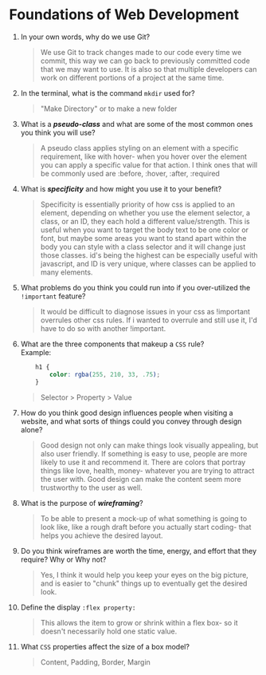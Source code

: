 # Foundations of Web Development
01. In your own words, why do we use Git?
    > We use Git to track changes made to our code every time we commit, this way we can go back to previously committed code that we may want to use. It is also so that multiple developers can work on different portions of a project at the same time.

02. In the terminal, what is the command `mkdir` used for?
    > "Make Directory" or to make a new folder

03. What is a ***pseudo-class*** and what are some of the most common ones you think you will use?
    > A pseudo class applies styling on an element with a specific requirement, like with hover- when you hover over the element you can apply a specific value for that action.  I think ones that will be commonly used are :before, :hover, :after, :required

04. What is ***specificity*** and how might you use it to your benefit?
    > Specificity is essentially priority of how css is applied to an element, depending on whether you use the element selector, a class, or an ID, they each hold a different value/strength. This is useful when you want to target the  body text to be one color or font, but maybe some areas you want to stand apart within the body you can style with a class selector and it will change just those classes. id's being the highest can be especially useful with javascript, and ID is very unique, where classes can be applied to many elements.

05. What problems do you think you could run into if you over-utilized the `!important` feature?
    > It would be difficult to diagnose issues in your css as !important overrules other css rules. If i wanted to overrule and still use it, I'd have to do so with another !important.

06. What are the three components that makeup a `CSS` rule? <br> Example:

    ```css
        h1 {
            color: rgba(255, 210, 33, .75);
        }
    ```

    > Selector > Property > Value

07. How do you think good design influences people when visiting a website, and what sorts of things could you convey through design alone?
    > Good design not only can make things look visually appealing, but also user friendly. If something is easy to use, people are more likely to use it and recommend it. There are colors that portray things like love, health, money- whatever you are trying to attract the user with. Good design can make the content seem more trustworthy to the user as well.

08. What is the purpose of ***wireframing***?
    > To be able to present a mock-up of what something is going to look like, like a rough draft before you actually start coding- that helps you achieve the desired layout.

09. Do you think wireframes are worth the time, energy, and effort that they require? Why or Why not?
    > Yes, I think it would help you keep your eyes on the big picture, and is easier to "chunk" things up to eventually get the desired look.

10. Define the display `:flex property:`
    > This allows the item to grow or shrink within a flex box- so it doesn't necessarily hold one static value.

11. What `CSS` properties affect the size of a box model?
    > Content, Padding, Border, Margin
